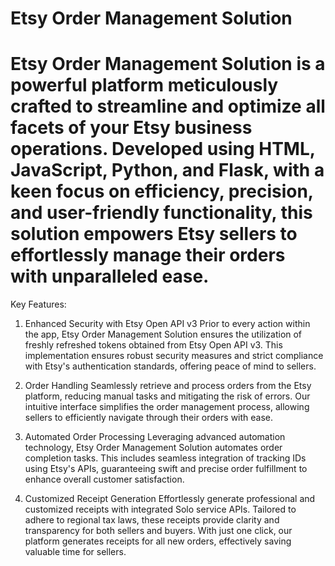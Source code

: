  # Etsy Order Management Solution
 # Etsy Order Management Solution is a powerful platform meticulously crafted to streamline and optimize all facets of your Etsy business operations. Developed using HTML, JavaScript, Python, and Flask, with a keen focus on efficiency, precision, and user-friendly functionality, this solution empowers Etsy sellers to effortlessly manage their orders with unparalleled ease.

Key Features:
1. Enhanced Security with Etsy Open API v3
Prior to every action within the app, Etsy Order Management Solution ensures the utilization of freshly refreshed tokens obtained from Etsy Open API v3. This implementation ensures robust security measures and strict compliance with Etsy's authentication standards, offering peace of mind to sellers.

3. Order Handling
Seamlessly retrieve and process orders from the Etsy platform, reducing manual tasks and mitigating the risk of errors. Our intuitive interface simplifies the order management process, allowing sellers to efficiently navigate through their orders with ease.
4. Automated Order Processing
Leveraging advanced automation technology, Etsy Order Management Solution automates order completion tasks. This includes seamless integration of tracking IDs using Etsy's APIs, guaranteeing swift and precise order fulfillment to enhance overall customer satisfaction.
5. Customized Receipt Generation
Effortlessly generate professional and customized receipts with integrated Solo service APIs. Tailored to adhere to regional tax laws, these receipts provide clarity and transparency for both sellers and buyers. With just one click, our platform generates receipts for all new orders, effectively saving valuable time for sellers.
